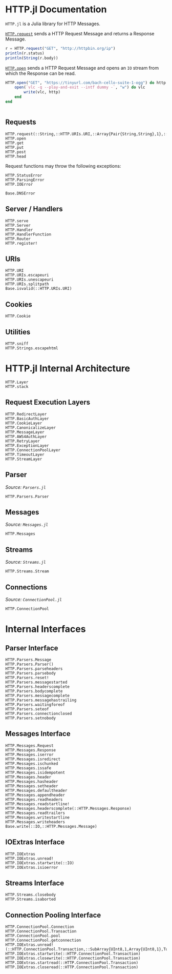 # HTTP.jl Documentation

`HTTP.jl` is a Julia library for HTTP Messages.

[`HTTP.request`](@ref) sends a HTTP Request Message and
returns a Response Message.

```julia
r = HTTP.request("GET", "http://httpbin.org/ip")
println(r.status)
println(String(r.body))
```

[`HTTP.open`](@ref) sends a HTTP Request Message and
opens an `IO` stream from which the Response can be read.

```julia
HTTP.open("GET", "https://tinyurl.com/bach-cello-suite-1-ogg") do http
    open(`vlc -q --play-and-exit --intf dummy -`, "w") do vlc
        write(vlc, http)
    end
end
```


```@contents
```

## Requests


```@docs
HTTP.request(::String,::HTTP.URIs.URI,::Array{Pair{String,String},1},::Any)
HTTP.open
HTTP.get
HTTP.put
HTTP.post
HTTP.head
```

Request functions may throw the following exceptions:

```@docs
HTTP.StatusError
HTTP.ParsingError
HTTP.IOError
```
```
Base.DNSError
```


## Server / Handlers

```@docs
HTTP.serve
HTTP.Server
HTTP.Handler
HTTP.HandlerFunction
HTTP.Router
HTTP.register!
```


## URIs

```@docs
HTTP.URI
HTTP.URIs.escapeuri
HTTP.URIs.unescapeuri
HTTP.URIs.splitpath
Base.isvalid(::HTTP.URIs.URI)
```


## Cookies

```@docs
HTTP.Cookie
```


## Utilities

```@docs
HTTP.sniff
HTTP.Strings.escapehtml
```

# HTTP.jl Internal Architecture

```@docs
HTTP.Layer
HTTP.stack
```


## Request Execution Layers

```@docs
HTTP.RedirectLayer
HTTP.BasicAuthLayer
HTTP.CookieLayer
HTTP.CanonicalizeLayer
HTTP.MessageLayer
HTTP.AWS4AuthLayer
HTTP.RetryLayer
HTTP.ExceptionLayer
HTTP.ConnectionPoolLayer
HTTP.TimeoutLayer
HTTP.StreamLayer
```

## Parser

*Source: `Parsers.jl`*

```@docs
HTTP.Parsers.Parser
```


## Messages
*Source: `Messages.jl`*

```@docs
HTTP.Messages
```


## Streams
*Source: `Streams.jl`*

```@docs
HTTP.Streams.Stream
```


## Connections

*Source: `ConnectionPool.jl`*

```@docs
HTTP.ConnectionPool
```


# Internal Interfaces

## Parser Interface

```@docs
HTTP.Parsers.Message
HTTP.Parsers.Parser()
HTTP.Parsers.parseheaders
HTTP.Parsers.parsebody
HTTP.Parsers.reset!
HTTP.Parsers.messagestarted
HTTP.Parsers.headerscomplete
HTTP.Parsers.bodycomplete
HTTP.Parsers.messagecomplete
HTTP.Parsers.messagehastrailing
HTTP.Parsers.waitingforeof
HTTP.Parsers.seteof
HTTP.Parsers.connectionclosed
HTTP.Parsers.setnobody
```

## Messages Interface

```@docs
HTTP.Messages.Request
HTTP.Messages.Response
HTTP.Messages.iserror
HTTP.Messages.isredirect
HTTP.Messages.ischunked
HTTP.Messages.issafe
HTTP.Messages.isidempotent
HTTP.Messages.header
HTTP.Messages.hasheader
HTTP.Messages.setheader
HTTP.Messages.defaultheader
HTTP.Messages.appendheader
HTTP.Messages.readheaders
HTTP.Messages.readstartline!
HTTP.Messages.headerscomplete(::HTTP.Messages.Response)
HTTP.Messages.readtrailers
HTTP.Messages.writestartline
HTTP.Messages.writeheaders
Base.write(::IO,::HTTP.Messages.Message)
```

## IOExtras Interface

```@docs
HTTP.IOExtras
HTTP.IOExtras.unread!
HTTP.IOExtras.startwrite(::IO)
HTTP.IOExtras.isioerror
```


## Streams Interface

```@docs
HTTP.Streams.closebody
HTTP.Streams.isaborted
```


## Connection Pooling Interface

```@docs
HTTP.ConnectionPool.Connection
HTTP.ConnectionPool.Transaction
HTTP.ConnectionPool.pool
HTTP.ConnectionPool.getconnection
HTTP.IOExtras.unread!(::HTTP.ConnectionPool.Transaction,::SubArray{UInt8,1,Array{UInt8,1},Tuple{UnitRange{Int64}},true})
HTTP.IOExtras.startwrite(::HTTP.ConnectionPool.Transaction)
HTTP.IOExtras.closewrite(::HTTP.ConnectionPool.Transaction)
HTTP.IOExtras.startread(::HTTP.ConnectionPool.Transaction)
HTTP.IOExtras.closeread(::HTTP.ConnectionPool.Transaction)
```
